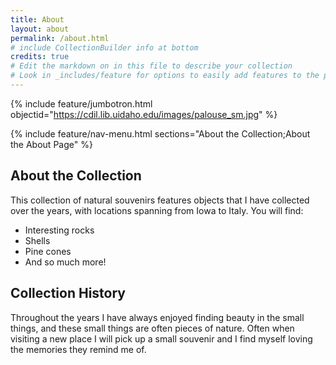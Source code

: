 ```yaml
---
title: About
layout: about
permalink: /about.html
# include CollectionBuilder info at bottom
credits: true
# Edit the markdown on in this file to describe your collection
# Look in _includes/feature for options to easily add features to the page
---
```


{% include feature/jumbotron.html objectid="https://cdil.lib.uidaho.edu/images/palouse_sm.jpg" %}

{% include feature/nav-menu.html sections="About the Collection;About the About Page" %}

## About the Collection

This collection of natural souvenirs features objects that I have collected over the years, with locations spanning from Iowa to Italy. You will find:

- Interesting rocks
- Shells
- Pine cones
- And so much more!

## Collection History

Throughout the years I have always enjoyed finding beauty in the small things, and these small things are often pieces of nature. Often when visiting a new place I will pick up a small souvenir and I find myself loving the memories they remind me of.
